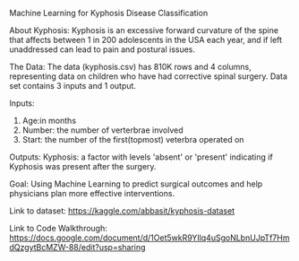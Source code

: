 Machine Learning for Kyphosis Disease Classification


About Kyphosis:
Kyphosis is an excessive forward curvature of the spine that affects between 1 in 200 adolescents in the USA each year, and if left unaddressed can lead to pain and postural issues.

The Data:
The data (kyphosis.csv) has 810K rows and 4 columns, representing data on children who have had corrective spinal surgery. Data set contains 3 inputs and 1 output. 

Inputs:
1. Age:in months
2. Number: the number of verterbrae involved
3. Start: the number of the first(topmost) veterbra operated on

Outputs:
Kyphosis: a factor with levels 'absent' or 'present' indicating if Kyphosis was present after the surgery.

Goal:
Using Machine Learning to predict surgical outcomes and help physicians plan more effective interventions.

Link to dataset: https://kaggle.com/abbasit/kyphosis-dataset

Link to Code Walkthrough: https://docs.google.com/document/d/1Oet5wkR9YIlq4uSgoNLbnUJpTf7HmdQzgytBcMZW-88/edit?usp=sharing
